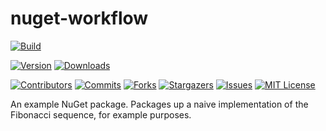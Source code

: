 # nuget-workflow

[![Build][github-workflow-shield]][github-workflow-url]

[![Version][nuget-version-shield]][nuget-url]
[![Downloads][nuget-downloads-shield]][nuget-url]

[![Contributors][contributors-shield]][contributors-url]
[![Commits][last-commit-shield]][last-commit-url]
[![Forks][forks-shield]][forks-url]
[![Stargazers][stars-shield]][stars-url]
[![Issues][issues-shield]][issues-url]
[![MIT License][license-shield]][license-url]

An example NuGet package. Packages up a naive implementation of the Fibonacci sequence, for example purposes.

<!-- MARKDOWN LINKS & IMAGES -->
<!-- https://www.markdownguide.org/basic-syntax/#reference-style-links -->
[contributors-shield]: https://img.shields.io/github/contributors/wbaldoumas/nuget-workflow.svg?style=for-the-badge
[contributors-url]: https://github.com/wbaldoumas/nuget-workflow/graphs/contributors
[forks-shield]: https://img.shields.io/github/forks/wbaldoumas/nuget-workflow.svg?style=for-the-badge
[forks-url]: https://github.com/wbaldoumas/nuget-workflow/network/members
[stars-shield]: https://img.shields.io/github/stars/wbaldoumas/nuget-workflow.svg?style=for-the-badge
[stars-url]: https://github.com/wbaldoumas/nuget-workflow/stargazers
[issues-shield]: https://img.shields.io/github/issues/wbaldoumas/nuget-workflow.svg?style=for-the-badge
[issues-url]: https://github.com/wbaldoumas/nuget-workflow/issues
[license-shield]: https://img.shields.io/github/license/wbaldoumas/nuget-workflow.svg?style=for-the-badge
[license-url]: https://github.com/wbaldoumas/nuget-workflow/blob/master/LICENSE
[github-workflow-shield]: https://img.shields.io/github/workflow/status/wbaldoumas/nuget-workflow/.NET?style=for-the-badge
[github-workflow-url]: https://github.com/wbaldoumas/nuget-workflow/actions/workflows/dotnet.yml
[nuget-version-shield]: https://img.shields.io/nuget/v/wbaldoumas.nuget.workflow?style=for-the-badge
[nuget-downloads-shield]: https://img.shields.io/nuget/dt/wbaldoumas.nuget.workflow?style=for-the-badge
[nuget-url]: https://www.nuget.org/packages/wbaldoumas.nuget.workflow/
[last-commit-shield]: https://img.shields.io/github/last-commit/wbaldoumas/nuget-workflow?style=for-the-badge
[last-commit-url]: https://github.com/wbaldoumas/nuget-workflow/commits/main
